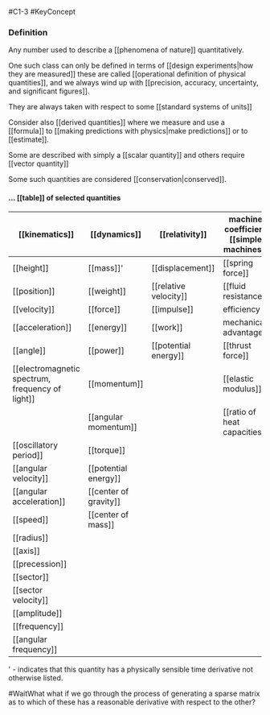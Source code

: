#C1-3
#KeyConcept

### Definition
Any number used to describe a [[phenomena of nature]] quantitatively.

One such class can only be defined in terms of [[design experiments|how they are measured]] these are called [[operational definition of physical quantities]], and we always wind up with [[precision, accuracy, uncertainty, and significant figures]].

They are always taken with respect to some [[standard systems of units]]

Consider also [[derived quantities]] where we measure and use a [[formula]] to [[making predictions with physics|make predictions]] or to [[estimate]].

Some are described with simply a [[scalar quantity]] and others require [[vector quantity]]

Some such quantities are considered [[conservation|conserved]].

#### ... [[table]] of selected quantities
|[[kinematics]]|[[dynamics]]|[[relativity]]|machine coefficient [[simple machines]]|
|-|-|-|-|
|[[height]]|[[mass]]'|[[displacement]]|[[spring force]]|
|[[position]]|[[weight]]|[[relative velocity]]|[[fluid resistance]]|
|[[velocity]]|[[force]]|[[impulse]]|efficiency|
|[[acceleration]]|[[energy]]|[[work]]|mechanical advantage|
|[[angle]]|[[power]]|[[potential energy]]|[[thrust force]]|
|[[electromagnetic spectrum, frequency of light]]|[[momentum]]||[[elastic modulus]]|
||[[angular momentum]]||[[ratio of heat capacities]]|
|[[oscillatory period]]|[[torque]]|
|[[angular velocity]]|[[potential energy]]
|[[angular acceleration]]|[[center of gravity]]||
|[[speed]]|[[center of mass]]||
|[[radius]]|||
|[[axis]]|||
|[[precession]]|||
|[[sector]]|||
|[[sector velocity]]|||
|[[amplitude]]|||
|[[frequency]]|||
|[[angular frequency]]|||


' - indicates that this quantity has a physically sensible time derivative not otherwise listed.

#WaitWhat what if we go through the process of generating a sparse matrix as to which of these has a reasonable derivative with respect to the other?
